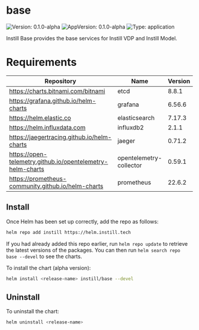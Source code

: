 # base

![Version: 0.1.0-alpha](https://img.shields.io/badge/Version-0.1.0--alpha-informational?style=flat-square) ![AppVersion: 0.1.0-alpha](https://img.shields.io/badge/AppVersion-0.1.0--alpha-informational?style=flat-square) ![Type: application](https://img.shields.io/badge/Type-application-informational?style=flat-square)

Instill Base provides the base services for Instill VDP and Instill Model.

# Requirements

| Repository | Name | Version |
|------------|------|---------|
| https://charts.bitnami.com/bitnami | etcd | 8.8.1 |
| https://grafana.github.io/helm-charts | grafana | 6.56.6 |
| https://helm.elastic.co | elasticsearch | 7.17.3 |
| https://helm.influxdata.com | influxdb2 | 2.1.1 |
| https://jaegertracing.github.io/helm-charts | jaeger | 0.71.2 |
| https://open-telemetry.github.io/opentelemetry-helm-charts | opentelemetry-collector | 0.59.1 |
| https://prometheus-community.github.io/helm-charts | prometheus | 22.6.2 |

## Install

Once Helm has been set up correctly, add the repo as follows:

```bash
helm repo add instill https://helm.instill.tech
```

If you had already added this repo earlier, run `helm repo update` to retrieve
the latest versions of the packages.  You can then run `helm search repo base --devel` to see the charts.

To install the chart (alpha version):

```bash
helm install <release-name> instill/base --devel
```

## Uninstall

To uninstall the chart:

```bash
helm uninstall <release-name>
```
